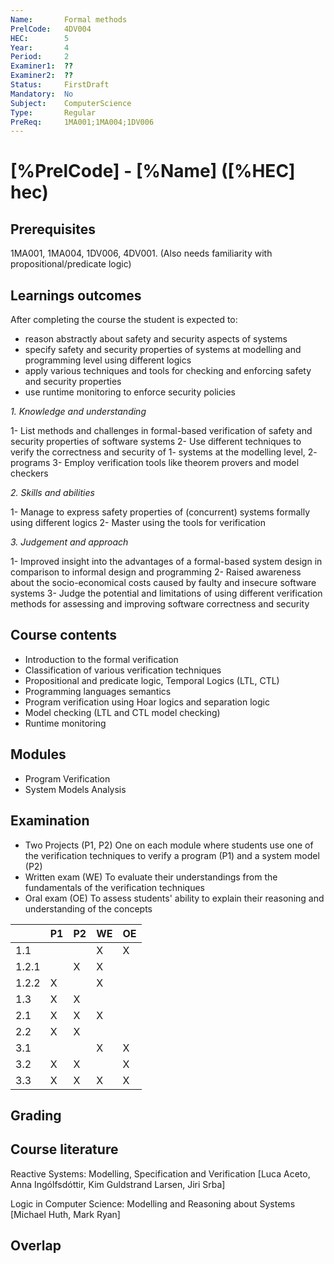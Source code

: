 ```yaml
---
Name:       Formal methods
PrelCode:   4DV004
HEC:        5
Year:       4
Period:     2
Examiner1:  ??    
Examiner2:  ??
Status:     FirstDraft
Mandatory:  No
Subject:    ComputerScience
Type:       Regular
PreReq:     1MA001;1MA004;1DV006  
---
```


# [%PrelCode] - [%Name] ([%HEC] hec)

## Prerequisites

1MA001, 1MA004, 1DV006, 4DV001. 
(Also needs familiarity with propositional/predicate logic)

## Learnings outcomes
After completing the course the student is expected to:
- reason abstractly about safety and security aspects of systems
- specify safety and security properties of systems at modelling and programming level using different logics
- apply various techniques and tools for checking and enforcing safety and security properties
- use runtime monitoring to enforce security policies

*1. Knowledge and understanding*

1- List methods and challenges in formal-based verification of safety and security properties of software systems
2- Use different techniques to verify the correctness and security of 
   1- systems at the modelling level, 
   2- programs
3- Employ verification tools like theorem provers and model checkers 

*2.	Skills and abilities*

1- Manage to express safety properties of (concurrent) systems formally using different logics
2- Master using the tools for verification

*3.	Judgement and approach*

1- Improved insight into the advantages of a formal-based system design in comparison to informal design and programming
2- Raised awareness about the socio-economical costs caused by faulty and insecure software systems
3- Judge the potential and limitations of using different verification methods for assessing and improving software correctness and security

## Course contents

- Introduction to the formal verification
- Classification of various verification techniques
- Propositional and predicate logic, Temporal Logics (LTL, CTL)
- Programming languages semantics
- Program verification using Hoar logics and separation logic 
- Model checking (LTL and CTL model checking)
- Runtime monitoring

## Modules
- Program Verification
- System Models Analysis

## Examination

- Two Projects (P1, P2) One on each module where students use one of the verification techniques to verify a program (P1) and a system model (P2)
- Written exam (WE) To evaluate their understandings from the fundamentals of the verification techniques 
- Oral exam (OE) To assess students' ability to explain their reasoning and understanding of the concepts

|      | P1  | P2  | WE  | OE  | 
| ---  | --- | --- | --- | --- |
| 1.1  |     |     |  X  |  X  |
| 1.2.1|     |  X  |  X  |     |
| 1.2.2|  X  |     |  X  |     |
| 1.3  |  X  |  X  |     |     |
| 2.1  |  X  |  X  |  X  |     |
| 2.2  |  X  |  X  |     |     |
| 3.1  |     |     |  X  |  X  |
| 3.2  |  X  |  X  |     |  X  |
| 3.3  |  X  |  X  |  X  |  X  |


## Grading

## Course literature
Reactive Systems: Modelling, Specification and Verification [Luca Aceto, Anna Ingólfsdóttir, Kim Guldstrand Larsen, Jiri Srba]

Logic in Computer Science: Modelling and Reasoning about Systems [Michael Huth, Mark Ryan]
## Overlap
